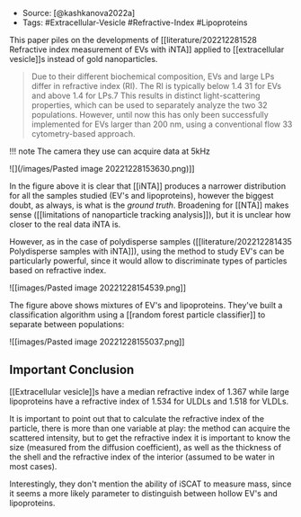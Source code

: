 - Source: [@kashkanova2022a]
- Tags: #Extracellular-Vesicle #Refractive-Index #Lipoproteins

This paper piles on the developments of [[literature/202212281528 Refractive index measurement of EVs with iNTA]] applied to [[extracellular vesicle]]s instead of gold nanoparticles. 

> Due to their different biochemical composition, EVs and large LPs differ in refractive index (RI). The RI is typically below 1.4 31 for EVs and above 1.4 for LPs.7 This results in distinct light-scattering properties, which can be used to separately analyze the two 32 populations. However, until now this has only been successfully implemented for EVs larger than 200 nm, using a conventional flow 33 cytometry-based approach. 

!!! note
    The camera they use can acquire data at 5kHz

![](/images/Pasted image 20221228153630.png)]]

In the figure above it is clear that [[iNTA]] produces a narrower distribution for all the samples studied (EV's and lipoproteins), however the biggest doubt, as always, is what is the *ground truth*. Broadening for [[NTA]] makes sense ([[limitations of nanoparticle tracking analysis]]), but it is unclear how closer to the real data iNTA is. 

However, as in the case of polydisperse samples ([[literature/202212281435 Polydisperse samples with iNTA]]), using the method to study EV's can be particularly powerful, since it would allow to discriminate types of particles based on refractive index. 

![[images/Pasted image 20221228154539.png]]

The figure above shows mixtures of EV's and lipoproteins. They've built a classification algorithm using a [[random forest particle classifier]] to separate between populations: 

![[images/Pasted image 20221228155037.png]]


## Important Conclusion

[[Extracellular vesicle]]s have a median refractive index of 1.367 while large lipoproteins have a refractive index of 1.534 for ULDLs and 1.518 for VLDLs. 

It is important to point out that to calculate the refractive index of the particle, there is more than one variable at play: the method can acquire the scattered intensity, but to get the refractive index it is important to know the size (measured from the diffusion coefficient), as well as the thickness of the shell and the refractive index of the interior (assumed to be water in most cases). 

Interestingly, they don't mention the ability of iSCAT to measure mass, since it seems a more likely parameter to distinguish between hollow EV's and lipoproteins. 